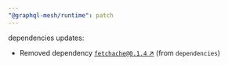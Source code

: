 ```yaml
---
"@graphql-mesh/runtime": patch
---
```

dependencies updates:
  - Removed dependency [`fetchache@0.1.4` ↗︎](https://www.npmjs.com/package/fetchache/v/0.1.4) (from `dependencies`)
